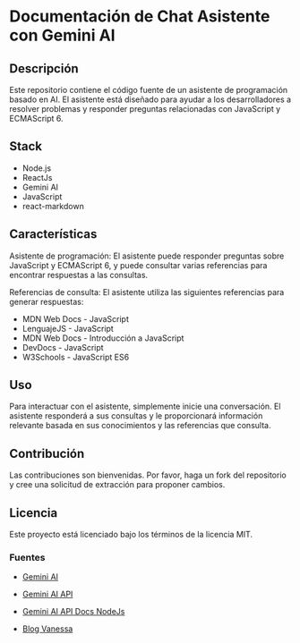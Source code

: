 # Documentación de Chat Asistente con Gemini AI

## Descripción
Este repositorio contiene el código fuente de un asistente de programación basado en AI. El asistente está diseñado para ayudar a los desarrolladores a resolver problemas y responder preguntas relacionadas con JavaScript y ECMAScript 6.

## Stack
- Node.js
- ReactJs
- Gemini AI
- JavaScript
- react-markdown


## Características
Asistente de programación: El asistente puede responder preguntas sobre JavaScript y ECMAScript 6, y puede consultar varias referencias para encontrar respuestas a las consultas.

Referencias de consulta: El asistente utiliza las siguientes referencias para generar respuestas:

- MDN Web Docs - JavaScript
- LenguajeJS - JavaScript
- MDN Web Docs - Introducción a JavaScript
- DevDocs - JavaScript
- W3Schools - JavaScript ES6

## Uso
Para interactuar con el asistente, simplemente inicie una conversación. El asistente responderá a sus consultas y le proporcionará información relevante basada en sus conocimientos y las referencias que consulta.

## Contribución
Las contribuciones son bienvenidas. Por favor, haga un fork del repositorio y cree una solicitud de extracción para proponer cambios.

## Licencia
Este proyecto está licenciado bajo los términos de la licencia MIT.







### Fuentes

- [Gemini AI](https://www.gemini.ai/)
- [Gemini AI API](https://www.gemini.ai/api)
- [Gemini AI API Docs NodeJs](https://ai.google.dev/gemini-api/docs/get-started/tutorial?lang=node&hl=es-419#multi-turn-conversations-chat)

- [Blog Vanessa](https://medium.com/@vanessamarely/gu%C3%ADa-para-construir-un-chat-con-la-api-gemini-ai-con-react-ac655702947b)